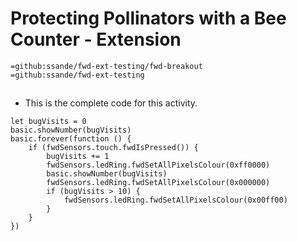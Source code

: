 # Protecting Pollinators with a Bee Counter - Extension
```package
=github:ssande/fwd-ext-testing/fwd-breakout
=github:ssande/fwd-ext-testing
```
## 
* This is the complete code for this activity.
```template
let bugVisits = 0
basic.showNumber(bugVisits)
basic.forever(function () {
    if (fwdSensors.touch.fwdIsPressed()) {
        bugVisits += 1
        fwdSensors.ledRing.fwdSetAllPixelsColour(0xff0000)
        basic.showNumber(bugVisits)
        fwdSensors.ledRing.fwdSetAllPixelsColour(0x000000)
        if (bugVisits > 10) {
            fwdSensors.ledRing.fwdSetAllPixelsColour(0x00ff00)
        }
    }
})
```

